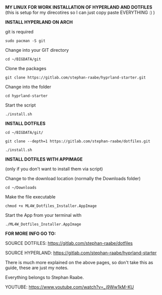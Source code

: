 **MY LINUX FOR WORK INSTALLATION OF HYPERLAND AND DOTFILES**
(this is setup for my direcotires so I can just copy paste EVERYTHING :) )


**INSTALL HYPERLAND ON ARCH**

git is required
```
sudo pacman -S git
```

Change into your GIT directory
```
cd ~/BIGDATA/git
```

Clone the packages
```
git clone https://gitlab.com/stephan-raabe/hyprland-starter.git
```

Change into the folder
```
cd hyprland-starter
```

Start the script
```
./install.sh
```



**INSTALL DOTFILES**

```
cd ~/BIGDATA/git/
```

```
git clone --depth=1 https://gitlab.com/stephan-raabe/dotfiles.git
```

```
./install.sh
```

**INSTALL DOTFILES WITH APPIMAGE**

(only if you don't want to install them via script)

Change to the download location (normally the Downloads folder)

```
cd ~/Downloads
```

Make the file executable
```
chmod +x ML4W_Dotfiles_Installer.AppImage
```

Start the App from your terminal with
```
./ML4W_Dotfiles_Installer.AppImage
```


**FOR MORE INFO GO TO:**


SOURCE DOTFILES: https://gitlab.com/stephan-raabe/dotfiles

SOURCE HYPERLAND: https://gitlab.com/stephan-raabe/hyprland-starter

There is much more explained on the above pages, so don't take this as guide, these are just my notes.

Everything belongs to Stephan Raabe.

YOUTUBE: https://www.youtube.com/watch?v=_j9Ww1kM-KU